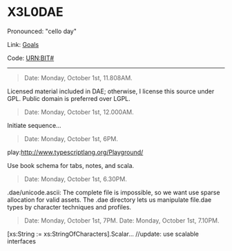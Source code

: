 X3L0DAE
=======

Pronounced: "cello day"

Link: [Goals](https://github.com/Dzonatas/X3L0DAE/wiki/GOALS)

Code: [URN:BIT#](URN:BIT#)

---

> Date: Monday, October 1st, 11.808AM.

  Licensed material included in DAE; otherwise, I license this source under GPL. Public domain is preferred over LGPL.


> Date: Monday, October 1st, 12.000AM.

  Initiate sequence...

> Date: Monday, October 1st, 6PM.

  play:http://www.typescriptlang.org/Playground/

Use book schema for tabs, notes, and scala.

> Date: Monday, October 1st, 6.30PM.

.dae/unicode.ascii: The complete file is impossible, so we want use sparse allocation for valid assets. The .dae directory lets us manipulate file.dae types by character techniques and profiles.

> Date: Monday, October 1st, 7PM.
> Date: Monday, October 1st, 7.10PM.

[xs:String := xs:StringOfCharacters].Scalar... //update: use scalable interfaces